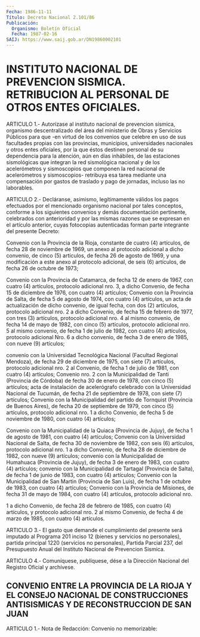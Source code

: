 ```yaml
---
Fecha: 1986-11-11
Título: Decreto Nacional 2.101/86
Publicación:
  Organismo: Boletín Oficial
  Fecha: 1987-02-16
SAIJ: https://www.saij.gob.ar/DN19860002101
---
```

# INSTITUTO NACIONAL DE PREVENCION SISMICA. RETRIBUCION AL PERSONAL DE OTROS ENTES OFICIALES.

<a id="1"></a>
ARTICULO 1.- Autorízase al instituto nacional de prevencion sísmica, organismo descentralizado del área del ministerio de Obras y Servicios Públicos para que -en virtud de los convenios que celebre en uso de sus facultades propias con las provincias, municipios, universidades nacionales y otros entes oficiales, por la que éstos destinen personal de su dependencia para la atención, aún en días inhábiles, de las estaciones sismológicas que integran la red sismológica nacional y de los acelerómetros y sismoscopios que componen la red nacional de acelerómetros y sismoscopios- retribuya esa tarea mediante una compensación por gastos de traslado y pago de jornadas, incluso las no laborables.

<a id="2"></a>
ARTICULO 2.- Decláranse, asimismo, legítimamente válidos los pagos efectuados por el mencionado organismo nacional por tales conceptos, conforme a los siguientes convenios y demás documentación pertinente, celebrados con anterioridad y por las mismas razones que se expresan en el artículo anterior, cuyas fotocopias autenticadas forman parte integrante del presente Decreto:

Convenio con la Provincia de la Rioja, constante de cuatro (4) artículos, de fecha 28 de noviembre de 1969, un anexo al protocolo adicional a dicho convenio, de cinco (5) artículos, de fecha 26 de agosto de 1969, y una modificación a este anexo al protocolo adicional, de seis (6) artículos, de fecha 26 de octubre de 1973;

Convenio con la Provincia de Catamarca, de fecha 12 de enero de 1967, con cuatro (4) artículos, protocolo adicional nro. 3, a dicho Convenio, de fecha 15 de diciembre de 1976, con cuatro (4) artículos; Convenio con la Provincia de Salta, de fecha 5 de agosto de 1974, con cuatro (4) artículos, un acta de actualización de dicho convenio, de igual fecha, con dos (2) artículos, protocolo adicional nro. 2 a dicho Convenio, de fecha 15 de febrero de 1977, con tres (3) artículos, protocolo adicional nro. 4 al mismo convenio, de fecha 14 de mayo de 1982, con cinco (5) artículos, protocolo adicional nro. 5 al mismo convenio, de fecha 1 de julio de 1982, con cuatro (4) artículos, protocolo adicional Nro. 6 a dicho convenio, de fecha 3 de enero de 1985, con nueve (9) artículos;

convenio con la Universidad Tecnológica Nacional (Facultad Regional Mendoza), de fecha 29 de diciembre de 1975, con siete (7) artículos, protocolo adicional nro. 2 al Convenio, de fecha 1 de julio de 1981, con cuatro (4) artículos; Convenio nro. 2 con la Municipalidad de Tanti (Provincia de Córdoba) de fecha 30 de enero de 1978, con cinco (5) artículos; acta de instalación de acelerógrafo celebrado con la Universidad Nacional de Tucumán, de fecha 21 de septiembre de 1978, con siete (7) artículos; Convenio con la Municipalidad del partido de Tornquist (Provincia de Buenos Aires), de fecha 20 de septiembre de 1979, con cinco (5) artículos, protocolo adicional nro. 1 a dicho Convenio, de fecha 5 de noviembre de 1980, con cuatro (4) artículos;

Convenio con la Municipalidad de la Quiaca (Provincia de Jujuy), de fecha 1 de agosto de 1981, con cuatro (4) artículos; Convenio con la Universidad Nacional de Salta, de fecha 30 de noviembre de 1982, con seis (6) artículos, protocolo adicional nro. 1 a dicho Convenio, de fecha 28 de diciembre de 1982, con nueve (9) artículos; convenio con la Municipalidad de Humahuaca (Provincia de Jujuy), de fecha 3 de enero de 1983, con cuatro (4) artículos; convenio con la Municipalidad de Tartagal (Provincia de Salta), de fecha 1 de junio de 1983, con cuatro (4) artículos; Convenio con la Municipalidad de San Martin (Provincia de San Luis), de fecha 1 de octubre de 1983, con cuatro (4) artículos; Convenio con la Provincia de Misiones, de fecha 31 de mayo de 1984, con cuatro (4) artículos, protocolo adicional nro.

1 a dicho Convenio, de fecha 28 de febrero de 1985, con cuatro (4) artículos, y protocolo adicional nro. 2 al mismo Convenio, de fecha 4 de marzo de 1985, con cuatro (4) artículos.

<a id="3"></a>
ARTICULO 3.- El gasto que demande el cumplimiento del presente será imputado al Programa 201 inciso 12 (bienes y servicios no personales), partida principal 1220 (servicios no personales), Partida Parcial 237, del Presupuesto Anual del Instituto Nacional de Prevencion Sismica.

<a id="4"></a>
ARTICULO 4.- Comuníquese, publíquese, dése a la Dirección Nacional del Registro Oficial y archívese.

## CONVENIO ENTRE LA PROVINCIA DE LA RIOJA Y EL CONSEJO NACIONAL DE CONSTRUCCIONES ANTISISMICAS Y DE RECONSTRUCCION DE SAN JUAN

<a id="1"></a>
ARTICULO 1.- Nota de Redacción: Convenio no memorizable: